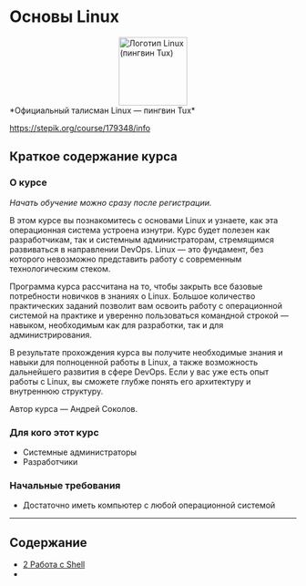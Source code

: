 # Основы Linux

<img src="https://upload.wikimedia.org/wikipedia/commons/thumb/3/35/Tux.svg/240px-Tux.svg.png" alt="Логотип Linux (пингвин Tux)" width="120" style="display: block; margin: 0 auto;" />  
*Официальный талисман Linux — пингвин Tux*

https://stepik.org/course/179348/info

## Краткое содержание курса

### О курсе

*Начать обучение можно сразу после регистрации.*

В этом курсе вы познакомитесь с основами Linux и узнаете, как эта операционная система устроена изнутри. Курс будет
полезен как разработчикам, так и системным администраторам, стремящимся развиваться в направлении DevOps. Linux — это
фундамент, без которого невозможно представить работу с современным технологическим стеком.

Программа курса рассчитана на то, чтобы закрыть все базовые потребности новичков в знаниях о Linux. Большое количество
практических заданий позволит вам освоить работу с операционной системой на практике и уверенно пользоваться командной
строкой — навыком, необходимым как для разработки, так и для администрирования.

В результате прохождения курса вы получите необходимые знания и навыки для полноценной работы в Linux, а также
возможность дальнейшего развития в сфере DevOps. Если у вас уже есть опыт работы с Linux, вы сможете глубже понять его
архитектуру и внутреннюю структуру.

Автор курса — Андрей Соколов.

### Для кого этот курс

- Системные администраторы
- Разработчики

### Начальные требования

- Достаточно иметь компьютер с любой операционной системой

---
## Содержание 
- [2 Работа с Shell](/2%20Работа%20с%20Shell/Работа%20с%20Shell.md)
- 
